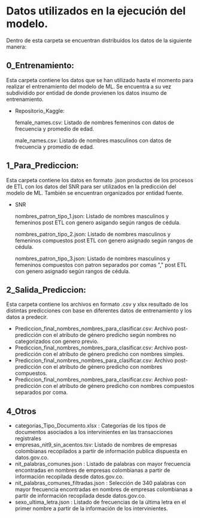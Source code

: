 # Datos utilizados en la ejecución del modelo.

Dentro de esta carpeta se encuentran distribuidos los datos de la siguiente manera:

## 0_Entrenamiento: 

Esta carpeta contiene los datos que se han utilizado hasta el momento para realizar el entrenamiento del modelo de ML. Se encuentra a su vez subdividido por entidad de donde provienen los datos insumo de entrenamiento.

* Repositorio_Kaggle:
     
     female_names.csv: Listado de nombres femeninos con datos de frecuencia y promedio de edad.
     
     male_names.csv: Listado de nombres masculinos con datos de frecuencia y promedio de edad.

## 1_Para_Prediccion:

Esta carpeta contiene los datos en formato .json productos de los procesos de ETL con los datos del SNR para ser utilizados en la predicción del modelo de ML. También se encuentran organizados por entidad fuente.

* SNR

     nombres_patron_tipo_1.json: Listado de nombres masculinos y femeninos post ETL con genero asigando según rangos de cédula.
     
     nombres_patron_tipo_2.json: Listado de nombres masculinos y femeninos compuestos post ETL con genero asignado según rangos de cédula.
     
     nombres_patron_tipo_3.json: Listado de nombres masculinos y femeninos compuestos con patron separados por comas ","  post ETL con genero asignado según rangos de cédula.

## 2_Salida_Prediccion:

Esta carpeta contiene los archivos en formato .csv y xlsx resultado de los distintas predicciones con base en diferentes datos de entrenamiento y los datos a predecir.

* Prediccion_final_nombres_nombres_para_clasificar.csv: Archivo post-predicción con el atributo de género predicho según nombres no categorizados con genero previo.
* Prediccion_final_nombres_nombres_para_clasificar.csv: Archivo post-predicción con el atributo de género predicho con nombres simples.
* Prediccion_final_nombres_nombres_para_clasificar.csv: Archivo post-predicción con el atributo de género predicho con nombres compuestos.
* Prediccion_final_nombres_nombres_para_clasificar.csv: Archivo post-predicción con el atributo de género predicho con nombres compuestos separados por coma.

## 4_Otros

* categorias_Tipo_Documento.xlsx  : Categorías de los tipos de documentos asociados a los intervinientes en las transacciones registrales
* empresas_nit9_sin_acentos.tsv:   Listado de nombres de empresas colombianas recopilados a partir de información publica dispuesta en datos.gov.co.
* nit_palabras_comunes.json : Listado de palabras con mayor frecuencia encontradas en nombres de empresas colombianas a partir de información recopilada desde  datos.gov.co.
* nit_palabras_comunes_filtradas.json  :  Selección de 340 palabras con mayor frecuencia encontradas en nombres de empresas colombianas a partir de información recopilada desde datos.gov.co.
* sexo_ultima_letra.json : Listado de frecuencias de la última letra en el primer nombre a partir de la información de los intervinientes.
